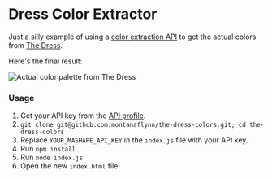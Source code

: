 # Dress Color Extractor

Just a silly example of using a [color extraction API](https://www.mashape.com/nijikokun/image-color-extraction) to get the actual colors from [The Dress](http://www.cnbc.com/id/102461771).

Here's the final result:

![Actual color palette from The Dress](https://i.imgur.com/SFBvlFG.png)

### Usage

1. Get your API key from the [API profile](https://www.mashape.com/nijikokun/image-color-extraction). 
2. `git clone git@github.com:montanaflynn/the-dress-colors.git; cd the-dress-colors`
3. Replace `YOUR_MASHAPE_API_KEY` in the `index.js` file with your API key.
4. Run `npm install`
5. Run `node index.js`
6. Open the new `index.html` file!

